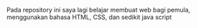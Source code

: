 Pada repository ini saya lagi belajar membuat web bagi pemula, menggunakan bahasa HTML, CSS, dan sedikit java script
